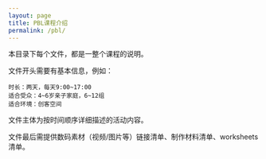 ```yaml
---
layout: page
title: PBL课程介绍
permalink: /pbl/
---
```


本目录下每个文件，都是一整个课程的说明。  

文件开头需要有基本信息，例如：
```
时长：两天，每天9:00~17:00
适合受众：4~6岁亲子家庭，6~12组
适合环境：创客空间
```

文件主体为按时间顺序详细描述的活动内容。

文件最后需提供数码素材（视频/图片等）链接清单、制作材料清单、worksheets清单。


